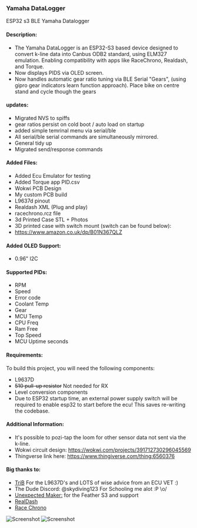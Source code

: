 ### Yamaha DataLogger
ESP32 s3 BLE Yamaha Datalogger

#### Description:
- The Yamaha DataLogger is an ESP32-S3 based device designed to convert k-line data into Canbus ODB2 standard, using ELM327 emulation. 
 Enabling compatibility with apps like RaceChrono, Realdash, and Torque. 
- Now displays PIDS via OLED screen. 
- Now handles automatic gear ratio tuning via BLE Serial "Gears", (using gipro gear indicators learn function approach). Place bike on centre stand and cycle though the gears 

#### updates:
- Migrated NVS to spiffs
- gear ratios persist on cold boot / auto load on startup
- added simple temrinal menu via serial/ble
- All serial/ble serial commands are simultaneously mirrored.
- General tidy up
- Migrated send/response commands



#### Added Files:
- Added Ecu Emulator for testing
- Added Torque app PID.csv
- Wokwi PCB Design
- My custom PCB build
- L9637d pinout
- Realdash XML (Plug and play)
- racechrono.rcz file
- 3d Printed Case STL + Photos
- 3D printed case with switch mount (switch can be found below):
- https://www.amazon.co.uk/dp/B01N367QLZ


#### Added OLED Support:
- 0.96" I2C



#### Supported PIDs:
- RPM
- Speed
- Error code
- Coolant Temp
- Gear
- MCU Temp
- CPU Freq
- Ram Free
- Top Speed
- MCU Uptime seconds

#### Requirements:
To build this project, you will need the following components:
- L9637D
- <strike>510 pull-up resistor</strike> Not needed for RX
- Level conversion components
- Due to ESP32 startup time, an external power supply switch will be required to enable esp32 to start before the ecu! This saves re-writing the codebase.

#### Additional Information:
- It's possible to pozi-tap the loom for other sensor data not sent via the k-line.
- Wokwi circuit design: https://wokwi.com/projects/391712730296045569
- Thingverse link here: https://www.thingiverse.com/thing:6560376

#### Big thanks to:
- [TriB](https://github.com/HerrRiebmann) For the L9637D's and LOTS of wise advice from an ECU VET :) 
- The Dude Discord: @skydiving123 For Schooling me alot :P  \o/
- [Unexpected Maker:](https://esp32s3.com) for the Feather S3 and support
- [RealDash](https://realdash.net/index.php)
- [Race Chrono](https://racechrono.com)

![Screenshot](https://github.com/terrafirma2021/Yamaha-DataLogger/blob/main/3d%20printed%20case/20240402_010515.jpg)
![Screenshot](https://raw.githubusercontent.com/terrafirma2021/Yamaha-DataLogger/main/Screenshot_20240416_134657_Torque.webp)
